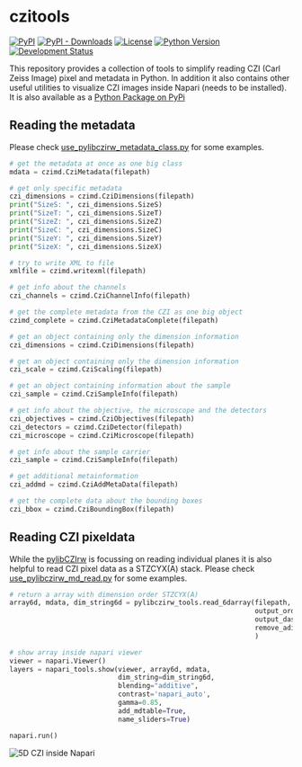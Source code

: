 # czitools

[![PyPI](https://img.shields.io/pypi/v/czitools.svg?color=green)](https://pypi.org/project/czitools)
[![PyPI - Downloads](https://img.shields.io/pypi/dm/czitools)](https://pypistats.org/packages/czitools)
[![License](https://img.shields.io/pypi/l/czitools.svg?color=green)](https://github.com/sebi06/czitools/raw/master/LICENSE)
[![Python Version](https://img.shields.io/pypi/pyversions/czitools.svg?color=green)](https://python.org)
[![Development Status](https://img.shields.io/pypi/status/czitools.svg)](https://en.wikipedia.org/wiki/Software_release_life_cycle#Alpha)

This repository provides a collection of tools to simplify reading CZI (Carl Zeiss Image) pixel and metadata in Python. In addition it also contains other useful utilities to visualize CZI images inside Napari (needs to be installed). It is also available as a [Python Package on PyPi](https://pypi.org/project/czitools/)

## Reading the metadata

Please check [use_pylibczirw_metadata_class.py](examples/scripts/use_pylibczirw_metadata_class.py) for some examples.

```python
# get the metadata at once as one big class
mdata = czimd.CziMetadata(filepath)

# get only specific metadata
czi_dimensions = czimd.CziDimensions(filepath)
print("SizeS: ", czi_dimensions.SizeS)
print("SizeT: ", czi_dimensions.SizeT)
print("SizeZ: ", czi_dimensions.SizeZ)
print("SizeC: ", czi_dimensions.SizeC)
print("SizeY: ", czi_dimensions.SizeY)
print("SizeX: ", czi_dimensions.SizeX)

# try to write XML to file
xmlfile = czimd.writexml(filepath)

# get info about the channels
czi_channels = czimd.CziChannelInfo(filepath)

# get the complete metadata from the CZI as one big object
czimd_complete = czimd.CziMetadataComplete(filepath)

# get an object containing only the dimension information
czi_dimensions = czimd.CziDimensions(filepath)

# get an object containing only the dimension information
czi_scale = czimd.CziScaling(filepath)

# get an object containing information about the sample
czi_sample = czimd.CziSampleInfo(filepath)

# get info about the objective, the microscope and the detectors
czi_objectives = czimd.CziObjectives(filepath)
czi_detectors = czimd.CziDetector(filepath)
czi_microscope = czimd.CziMicroscope(filepath)

# get info about the sample carrier
czi_sample = czimd.CziSampleInfo(filepath)

# get additional metainformation
czi_addmd = czimd.CziAddMetaData(filepath)

# get the complete data about the bounding boxes
czi_bbox = czimd.CziBoundingBox(filepath)
```

## Reading CZI pixeldata

While the [pylibCZIrw](https://pypi.org/project/pylibCZIrw/) is focussing on reading individual planes it is also helpful to read CZI pixel data as a STZCYX(A) stack. Please check [use_pylibczirw_md_read.py](https://github.com/sebi06/czitools/raw/main/demo/scripts/use_pylibczirw_md_read.py) for some examples.

```python
# return a array with dimension order STZCYX(A)
array6d, mdata, dim_string6d = pylibczirw_tools.read_6darray(filepath,
                                                             output_order="STZCYX",
                                                             output_dask=False,
                                                             remove_adim=True
                                                             )

# show array inside napari viewer
viewer = napari.Viewer()
layers = napari_tools.show(viewer, array6d, mdata,
                           dim_string=dim_string6d,
                           blending="additive",
                           contrast='napari_auto',
                           gamma=0.85,
                           add_mdtable=True,
                           name_sliders=True)

napari.run()
```

![5D CZI inside Napari](https://github.com/sebi06/czitools/raw/main/images/czi_napari1.png)